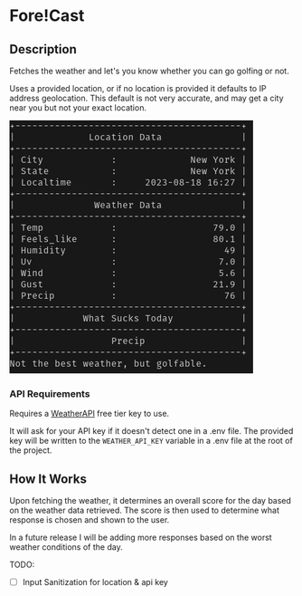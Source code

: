 # Fore!Cast

## Description

Fetches the weather and let's you know whether you can go golfing or not.

Uses a provided location, or if no location is provided it defaults to IP
address geolocation. This default is not very accurate, and may get a city near
you but not your exact location.

![screenshot](./output.png)

### API Requirements

Requires a [WeatherAPI](https://www.weatherapi.com/) free tier key to use.

It will ask for your API key if it doesn't detect one in a .env file. The
provided key will be written to the `WEATHER_API_KEY` variable in a .env file
at the root of the project.

## How It Works

Upon fetching the weather, it determines an overall score for the day based on
the weather data retrieved. The score is then used to determine what response
is chosen and shown to the user.

In a future release I will be adding more responses based on the worst
weather conditions of the day.

TODO:

- [ ] Input Sanitization for location & api key
